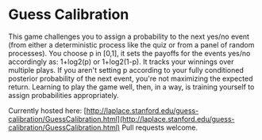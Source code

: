 Guess Calibration
=================

This game challenges you to assign a probability to the next yes/no event (from either a deterministic process like the quiz or from a panel of random processes). You choose p in [0,1], it sets the payoffs for the events yes/no accordingly as: 1+log2(p) or 1+log2(1-p). It tracks your winnings over multiple plays. If you aren't setting p according to your fully conditioned posterior probability of the next event, you're not maximizing the expected return. Learning to play the game well, then, in a way, is training yourself to assign probabilities appropriately.

Currently hosted here: [http://laplace.stanford.edu/guess-calibration/GuessCalibration.html](http://laplace.stanford.edu/guess-calibration/GuessCalibration.html)
Pull requests welcome.
